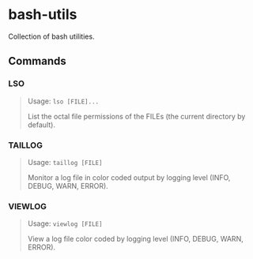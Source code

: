 bash-utils
==========

Collection of bash utilities.

Commands
--------

### LSO

>Usage: `lso [FILE]...`
>
>List the octal file permissions of the FILEs (the current directory by default).

### TAILLOG

>Usage: `taillog [FILE]`
>
>Monitor a log file in color coded output by logging level (INFO, DEBUG, WARN, ERROR).

### VIEWLOG

>Usage: `viewlog [FILE]`
>
>View a log file color coded by logging level (INFO, DEBUG, WARN, ERROR).

